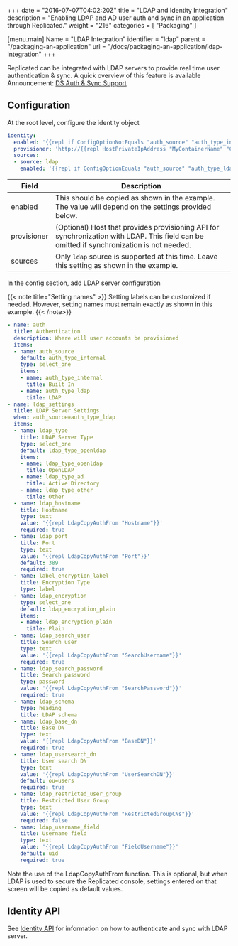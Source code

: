 +++
date = "2016-07-07T04:02:20Z"
title = "LDAP and Identity Integration"
description = "Enabling LDAP and AD user auth and sync in an application through Replicated."
weight = "216"
categories = [ "Packaging" ]

[menu.main]
Name       = "LDAP Integration"
identifier = "ldap"
parent     = "/packaging-an-application"
url        = "/docs/packaging-an-application/ldap-integration"
+++

Replicated can be integrated with LDAP servers to provide real time user authentication & sync. A quick overview of this feature is available Announcement: [DS Auth & Sync Support](https://blog.replicated.com/2015/12/03/ldap-active-directory-sync-support/)

## Configuration
At the root level, configure the identity object

```yaml
identity:
  enabled: '{{repl if ConfigOptionNotEquals "auth_source" "auth_type_internal"}}true{{repl else}}false{{repl end}}'
  provisioner: 'http://{{repl HostPrivateIpAddress "MyContainerName" "Container Image Name"}}:6006'
  sources:
  - source: ldap
    enabled: '{{repl if ConfigOptionEquals "auth_source" "auth_type_ldap"}}true{{repl else}}false{{repl end}}'
```

| Field |	Description |
|-------|-------------|
| enabled | This should be copied as shown in the example. The value will depend on the settings provided below. |
| provisioner | (Optional) Host that provides provisioning API for synchronization with LDAP. This field can be omitted if synchronization is not needed. |
| sources | Only `ldap` source is supported at this time. Leave this setting as shown in the example. |

In the config section, add LDAP server configuration

{{< note title="Setting names" >}}
Setting labels can be customized if needed. However, setting names must remain exactly as shown in this example.
{{< /note>}}

```yaml
- name: auth
  title: Authentication
  description: Where will user accounts be provisioned
  items:
  - name: auth_source
    default: auth_type_internal
    type: select_one
    items:
    - name: auth_type_internal
      title: Built In
    - name: auth_type_ldap
      title: LDAP
- name: ldap_settings
  title: LDAP Server Settings
  when: auth_source=auth_type_ldap
  items:
  - name: ldap_type
    title: LDAP Server Type
    type: select_one
    default: ldap_type_openldap
    items:
    - name: ldap_type_openldap
      title: OpenLDAP
    - name: ldap_type_ad
      title: Active Directory
    - name: ldap_type_other
      title: Other
  - name: ldap_hostname
    title: Hostname
    type: text
    value: '{{repl LdapCopyAuthFrom "Hostname"}}'
    required: true
  - name: ldap_port
    title: Port
    type: text
    value: '{{repl LdapCopyAuthFrom "Port"}}'
    default: 389
    required: true
  - name: label_encryption_label
    title: Encryption Type
    type: label
  - name: ldap_encryption
    type: select_one
    default: ldap_encryption_plain
    items:
    - name: ldap_encryption_plain
      title: Plain
  - name: ldap_search_user
    title: Search user
    type: text
    value: '{{repl LdapCopyAuthFrom "SearchUsername"}}'
    required: true
  - name: ldap_search_password
    title: Search password
    type: password
    value: '{{repl LdapCopyAuthFrom "SearchPassword"}}'
    required: true
  - name: ldap_schema
    type: heading
    title: LDAP schema
  - name: ldap_base_dn
    title: Base DN
    type: text
    value: '{{repl LdapCopyAuthFrom "BaseDN"}}'
    required: true
  - name: ldap_usersearch_dn
    title: User search DN
    type: text
    value: '{{repl LdapCopyAuthFrom "UserSearchDN"}}'
    default: ou=users
    required: true
  - name: ldap_restricted_user_group
    title: Restricted User Group
    type: text
    value: '{{repl LdapCopyAuthFrom "RestrictedGroupCNs"}}'
    required: false
  - name: ldap_username_field
    title: Username field
    type: text
    value: '{{repl LdapCopyAuthFrom "FieldUsername"}}'
    default: uid
    required: true
```

Note the use of the LdapCopyAuthFrom function. This is optional, but when LDAP is used to secure the Replicated console, settings entered on that screen will be copied as default values.

## Identity API
See [Identity API](/reference/integration-api) for information on how to authenticate and sync with LDAP server.

